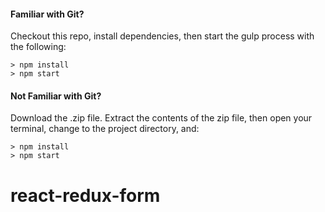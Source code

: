 #### Familiar with Git?
Checkout this repo, install dependencies, then start the gulp process with the following:

```
> npm install
> npm start
```

#### Not Familiar with Git?
 Download the .zip file.  Extract the contents of the zip file, then open your terminal, change to the project directory, and:

```
> npm install
> npm start
```
# react-redux-form
